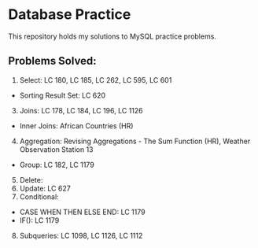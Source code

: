 # Database Practice
This repository holds my solutions to MySQL practice problems.
## Problems Solved:
1. Select: LC 180, LC 185, LC 262, LC 595, LC 601
  * Sorting Result Set: LC 620
3. Joins: LC 178, LC 184, LC 196, LC 1126
  * Inner Joins: African Countries (HR)
4. Aggregation: Revising Aggregations - The Sum Function (HR), Weather Observation Station 13
  * Group: LC 182, LC 1179
5. Delete:
6. Update: LC 627
7. Conditional:
  * CASE WHEN THEN ELSE END: LC 1179
  * IF(): LC 1179
8. Subqueries: LC 1098, LC 1126, LC 1112
